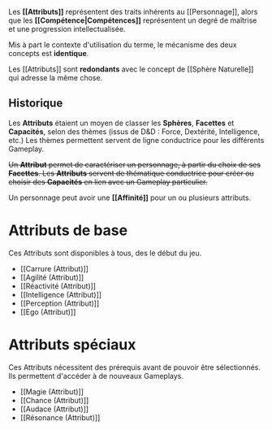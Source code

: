Les **[[Attributs]]** représentent des traits inhérents au [[Personnage]], alors que les **[[Compétence|Compétences]]** représentent un degré de maîtrise et une progression intellectualisée. 

Mis à part le contexte d'utilisation du terme, le mécanisme des deux concepts est **identique**.

Les [[Attributs]] sont **redondants** avec le concept de [[Sphère Naturelle]] qui adresse la même chose.

## Historique

Les **Attributs** étaient un moyen de classer les **Sphères**, **Facettes** et **Capacités**, selon des thèmes (issus de D&D : Force, Dextérité, Intelligence, etc.)
Les thèmes permettent servent de ligne conductrice pour les différents Gameplay. 

~~Un **Attribut** permet de caractériser un personnage, à partir du choix de ses **Facettes**.
Les **Attributs** servent de thématique conductrice pour créer ou choisir des **Capacités** en lien avec un Gameplay particulier.~~

Un personnage peut avoir une **[[Affinité]]** pour un ou plusieurs attributs.

# Attributs de base

Ces Attributs sont disponibles à tous, des le début du jeu. 

- [[Carrure (Attribut)]]
- [[Agilité (Attribut)]]
- [[Réactivité (Attribut)]]
- [[Intelligence (Attribut)]]
- [[Perception (Attribut)]]
- [[Ego (Attribut)]]

# Attributs spéciaux

Ces Attributs nécessitent des prérequis avant de pouvoir être sélectionnés. Ils permettent d'accéder à de nouveaux Gameplays.

- [[Magie (Attribut)]]
- [[Chance (Attribut)]]
- [[Audace (Attribut)]]
- [[Résonance (Attribut)]]
